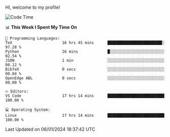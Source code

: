 HI, welcome to my profile!
<!--START_SECTION:waka-->
![Code Time](http://img.shields.io/badge/Code%20Time-1%2C811%20hrs%209%20mins-blue)

📊 **This Week I Spent My Time On** 

```text
💬 Programming Languages: 
TeX                      16 hrs 45 mins      ████████████████████████░   97.28 % 
Python                   26 mins             █░░░░░░░░░░░░░░░░░░░░░░░░   02.54 % 
JSON                     1 min               ░░░░░░░░░░░░░░░░░░░░░░░░░   00.12 % 
BibTeX                   0 secs              ░░░░░░░░░░░░░░░░░░░░░░░░░   00.04 % 
OpenEdge ABL             0 secs              ░░░░░░░░░░░░░░░░░░░░░░░░░   00.00 % 

🔥 Editors: 
VS Code                  17 hrs 14 mins      █████████████████████████   100.00 % 

💻 Operating System: 
Linux                    17 hrs 14 mins      █████████████████████████   100.00 % 
```


 Last Updated on 06/01/2024 18:37:42 UTC
<!--END_SECTION:waka-->
